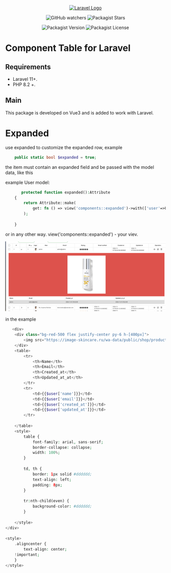 <p align="center"><a href="https://laravel.com" target="_blank"><img src="https://raw.githubusercontent.com/laravel/art/master/logo-lockup/5%20SVG/2%20CMYK/1%20Full%20Color/laravel-logolockup-cmyk-red.svg" width="400" alt="Laravel Logo"></a></p>

<p align="center">

<div style="text-align: center;">

![GitHub watchers](https://img.shields.io/github/watchers/kovyakin/components)
![Packagist Stars](https://img.shields.io/packagist/stars/kovyakin/components)

![Packagist Version](https://img.shields.io/packagist/v/kovyakin/components)
![Packagist License](https://img.shields.io/packagist/l/kovyakin/components)

</div>

# Component Table for Laravel

## Requirements

- Laravel 11+.
- PHP 8.2 +.

## Main

This package is developed on Vue3 
and is added to work with Laravel.

# Expanded

use expanded to customize the expanded row, example

```php
    public static bool $expanded = true;
```

the item must contain an expanded field and be passed with the model data, like this

example User model:
```php
       protected function expanded():Attribute
    {
        return Attribute::make(
            get: fn () => view('components::expanded')->with(['user'=>User::find($this->id)])->render(),
        );

    }
```
or in any other way.
view('components::expanded') - your viev.


<img src="https://github.com/kovyakin/components/blob/master/docs/images/7.png" alt="image">

in the example
```php
   <div>
    <div class="bg-red-500 flex justify-center py-6 h-[400px]">
        <img src="https://image-skincare.ru/wa-data/public/shop/products/28/06/628/images/1419/1419.600.jpg">
    </div>
    <table>
        <tr>
            <th>Name</th>
            <th>Email</th>
            <th>Created_at</th>
            <th>Updated_at_at</th>
        </tr>
        <tr>
            <td>{{$user['name']}}</td>
            <td>{{$user['email']}}</td>
            <td>{{$user['created_at']}}</td>
            <td>{{$user['updated_at']}}</td>
        </tr>

    </table>
    <style>
        table {
            font-family: arial, sans-serif;
            border-collapse: collapse;
            width: 100%;
        }

        td, th {
            border: 1px solid #dddddd;
            text-align: left;
            padding: 8px;
        }

        tr:nth-child(even) {
            background-color: #dddddd;
        }

    </style>
</div>

<style>
    .aligncenter {
        text-align: center;
    !important;
    }
</style>

```

